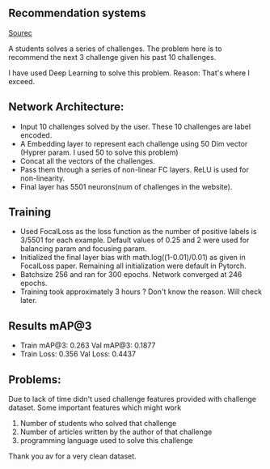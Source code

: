## Recommendation systems
[Sourec](https://datahack.analyticsvidhya.com/contest/mckinsey-analytics-online-hackathon-recommendation/)

A students solves a series of challenges. The problem here is to recommend the next 3 challenge given his past 10 challenges.

I have used Deep Learning to solve this problem.
Reason: That's where I exceed.


## Network Architecture:
- Input 10 challenges solved by the user. These 10 challenges are label encoded.
- A Embedding layer to represent each challenge using 50 Dim vector (Hyprer param. I used 50 to solve this problem)
- Concat all the vectors of the challenges.
- Pass them through a series of non-linear FC layers. ReLU is used for non-linearity.
- Final layer has 5501 neurons(num of challenges in the website).

## Training
- Used FocalLoss as the loss function as the number of positive labels is 3/5501 for each example. Default values of 0.25 and 2 were used for balancing param and focusing param.
- Initialized the final layer bias with math.log((1-0.01)/0.01) as given in FocalLoss paper. Remaining all initialization were default in Pytorch.
- Batchsize 256 and ran for 300 epochs. Network converged at 246 epochs.
- Training took approximately 3 hours ? Don't know the reason. Will check later.

## Results mAP@3
- Train mAP@3: 0.263 Val mAP@3: 0.1877
- Train Loss: 0.356 Val Loss: 0.4437

## Problems:
Due to lack of time didn't used challenge features provided with challenge dataset. Some important features which might work
1) Number of students who solved that challenge
2) Number of articles written by the author of that challenge
3) programming language used to solve this challenge

Thank you av for a very clean dataset.
